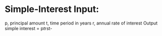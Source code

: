 # Simple-Interest Input:
   p, principal amount
   t, time period in years
   r, annual rate of interest
Output
   simple interest = p*t*rst-
